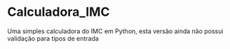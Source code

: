# Calculadora_IMC
Uma simples calculadora do IMC em Python, esta versão ainda não possui validação para tipos de entrada
